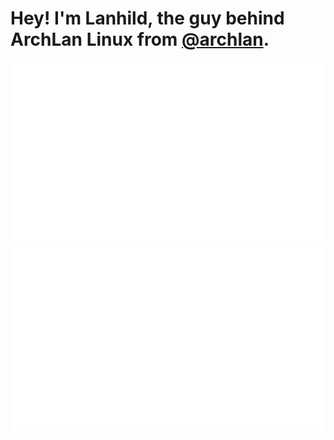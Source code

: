 # Hey! I'm Lanhild, the guy behind ArchLan Linux from [@archlan](https://archlan.github.io).
![](https://github.com/Lanhild/github-stats/blob/master/generated/overview.svg)
![](https://github.com/Lanhild/github-stats/blob/master/generated/languages.svg)
